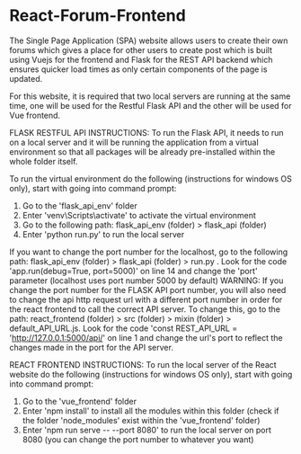 # React-Forum-Frontend

The Single Page Application (SPA) website allows users to create their own forums which gives a place for other users to create post which is built using Vuejs for the frontend and Flask for the REST API backend which ensures quicker load times as only certain components of the page is updated.

For this website, it is required that two local servers are running at the same time, one will be used for the Restful Flask API and the other will be used for Vue frontend.

FLASK RESTFUL API INSTRUCTIONS: To run the Flask API, it needs to run on a local server and it will be running the application from a virtual environment so that all packages will be already pre-installed within the whole folder itself.

To run the virtual environment do the following (instructions for windows OS only), start with going into command prompt:

1. Go to the 'flask_api_env' folder
2. Enter 'venv\Scripts\activate' to activate the virtual environment
3. Go to the following path: flask_api_env (folder) > flask_api (folder)
4. Enter 'python run.py' to run the local server

If you want to change the port number for the localhost, go to the following path: flask_api_env (folder) > flask_api (folder) > run.py . Look for the code 'app.run(debug=True, port=5000)' on line 14 and change the 'port' parameter (localhost uses port number 5000 by default) WARNING: If you change the port number for the FLASK API port number, you will also need to change the api http request url with a different port number in order for the react frontend to call the correct API server. To change this, go to the path: react_frontend (folder) > src (folder) > mixin (folder) > default_API_URL.js. Look for the code 'const REST_API_URL = 'http://127.0.0.1:5000/api/' on line 1 and change the url's port to reflect the changes made in the port for the API server.

REACT FRONTEND INSTRUCTIONS: To run the local server of the React website do the following (instructions for windows OS only), start with going into command prompt:

1. Go to the 'vue_frontend' folder
2. Enter 'npm install' to install all the modules within this folder (check if the folder 'node_modules' exist within the 'vue_frontend' folder)
3. Enter 'npm run serve -- --port 8080' to run the local server on port 8080 (you can change the port number to whatever you want)
